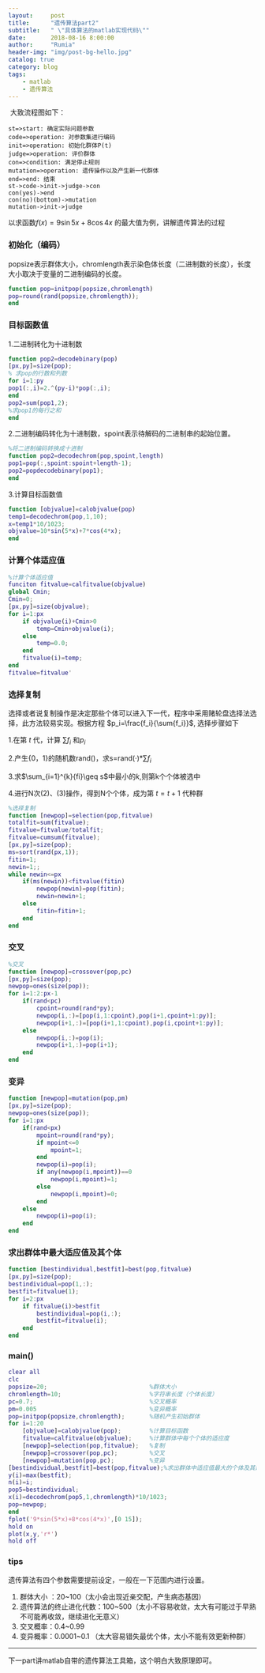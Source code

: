 ```yaml
---
layout:     post
title:      "遗传算法part2"
subtitle:   " \"具体算法的matlab实现代码\""
date:       2018-08-16 8:00:00
author:     "Rumia"
header-img: "img/post-bg-hello.jpg"
catalog: true
category: blog
tags:
    - matlab
    - 遗传算法
---
```


​	大致流程图如下：

```flow
st=>start: 确定实际问题参数
code=>operation: 对参数集进行编码
init=>operation: 初始化群体P(t)
judge=>operation: 评价群体
con=>condition: 满足停止规则
mutation=>operation: 遗传操作以及产生新一代群体
end=>end: 结束
st->code->init->judge->con
con(yes)->end
con(no)(bottom)->mutation
mutation->init->judge
```

 以求函数$f(x)=9\sin{5x}+8\cos{4x}$ 的最大值为例，讲解遗传算法的过程

### 初始化（编码）

popsize表示群体大小，chromlength表示染色体长度（二进制数的长度），长度大小取决于变量的二进制编码的长度。

```matlab
function pop=initpop(popsize,chromlength)
pop=round(rand(popsize,chromlength));
end
```

### 目标函数值

1.二进制转化为十进制数

```matlab
function pop2=decodebinary(pop)
[px,py]=size(pop);
% 求pop的行数和列数
for i=1:py
pop1(:,i)=2.^(py-i)*pop(:,i);
end
pop2=sum(pop1,2);
%求pop1的每行之和
end
```

2.二进制编码转化为十进制数，spoint表示待解码的二进制串的起始位置。

```matlab
%将二进制编码转换成十进制
function pop2=decodechrom(pop,spoint,length)
pop1=pop(:,spoint:spoint+length-1);
pop2=popdecodebinary(pop1);
end
```

3.计算目标函数值

```matlab
function [objvalue]=calobjvalue(pop)
temp1=decodechrom(pop,1,10);
x=temp1*10/1023;
objvalue=10*sin(5*x)+7*cos(4*x);
end
```

### 计算个体适应值

```matlab
%计算个体适应值
funciton fitvalue=calfitvalue(objvalue)
global Cmin;
Cmin=0;
[px,py]=size(objvalue);
for i=1:px
	if objvalue(i)+Cmin>0
		temp=Cmin+objvalue(i);
	else
		temp=0.0;
	end
	fitvalue(i)=temp;
end
fitvalue=fitvalue'
```

### 选择复制

选择或者说复制操作是决定那些个体可以进入下一代，程序中采用赌轮盘选择法选择，此方法较易实现。根据方程 $p_i=\frac{f_i}{\sum{f_i}}$, 选择步骤如下

1.在第 *t* 代，计算 $\sum{f_i}$ 和$p_i$

2.产生{0，1}的随机数rand()，求s=rand(·)*$\sum{f_i}$

3.求$\sum_{i=1}^{k}{fi}\geq s$中最小的*k*,则第k个个体被选中

4.进行N次(2)、(3)操作，得到N个个体，成为第 $t=t+1$ 代种群

```matlab
%选择复制
function [newpop]=selection(pop,fitvalue)
totalfit=sum(fitvalue);
fitvalue=fitvalue/totalfit;
fitvalue=cumsum(fitvalue);
[px,py]=size(pop);
ms=sort(rand(px,1));
fitin=1;
newin=1;;
while newin<=px
	if(ms(newin))<fitvalue(fitin)
		newpop(newin)=pop(fitin);
		newin=newin+1;
	else
		fitin=fitin+1;
	end
end
```

### 交叉

```matlab
%交叉
function [newpop]=crossover(pop,pc)
[px,py]=size(pop);
newpop=ones(size(pop));
for i=1:2:px-1
	if(rand<pc)
		cpoint=round(rand*py);
		newpop(i,:)=[pop(i,1:cpoint),pop(i+1,cpoint+1:py)];
		newpop(i+1,:)=[pop(i+1,1:cpoint),pop(i,cpoint+1:py)];
	else
		newpop(i,:)=pop(i);
		newpop(i+1,:)=pop(i+1);
	end
end
```

### 变异

```matlab
function [newpop]=mutation(pop,pm)
[px,py]=size(pop);
newpop=ones(size(pop));
for i=1:px
	if(rand<px)
		mpoint=round(rand*py);
		if mpoint<=0
			mpoint=1;
		end
		newpop(i)=pop(i);
		if any(newpop(i,mpoint))==0
			newpop(i,mpoint)=1;
		else
			newpop(i,mpoint)=0;
		end
	else
		newpop(i)=pop(i);
	end
end
```

### 求出群体中最大适应值及其个体

```matlab
function [bestindividual,bestfit]=best(pop,fitvalue)
[px,py]=size(pop);
bestindividual=pop(1,:);
bestfit=fitvalue(1);
for i=2:px
	if fitvalue(i)>bestfit
		bestindividual=pop(i,:);
		bestfit=fitvalue(i);
	end
end
```

### main()

```matlab
clear all
clc
popsize=20;								%群体大小
chromlength=10;							%字符串长度（个体长度）
pc=0.7;									%交叉概率
pm=0.005								%变异概率
pop=initpop(popsize,chromlength);	  	%随机产生初始群体
for i=1:20
	[objvalue]=calobjvalue(pop);	 	%计算目标函数
	fitvalue=calfitvalue(objvalue);	 	%计算群体中每个个体的适应度
	[newpop]=selection(pop,fitvalue);	%复制
	[newpop]=crossover(pop,pc);			%交叉
	[newpop]=mutation(pop,pc);			%变异
[bestindividual,bestfit]=best(pop,fitvalue);%求出群体中适应值最大的个体及其适应值
y(i)=max(bestfit);
n(i)=i;
pop5=bestindividual;
x(i)=decodechrom(pop5,1,chromlength)*10/1023;
pop=newpop;
end
fplot('9*sin(5*x)+8*cos(4*x)',[0 15]);
hold on
plot(x,y,'r*')
hold off
```

### tips

遗传算法有四个参数需要提前设定，一般在一下范围内进行设置。

1. 群体大小 ：20~100（太小会出现近亲交配，产生病态基因）
2. 遗传算法的终止进化代数：100~500（太小不容易收敛，太大有可能过于早熟不可能再收敛，继续进化无意义）
3. 交叉概率：0.4~0.99
4. 变异概率：0.0001~0.1 （太大容易错失最优个体，太小不能有效更新种群）

--------------------------------------------------------------------------------------------------------------

下一part讲matlab自带的遗传算法工具箱，这个明白大致原理即可。

### 
